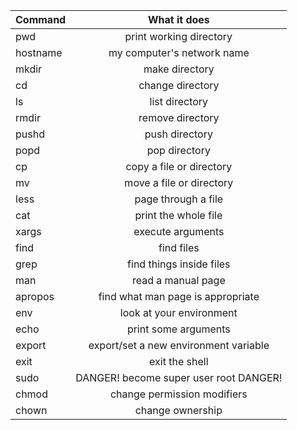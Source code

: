 | Command | What it does  |
| --------|:------------:|
| pwd |print working directory |
| hostname | my computer's network name |
| mkdir | make directory |
| cd | change directory |
| ls | list directory |
| rmdir | remove directory |
| pushd | push directory |
| popd | pop directory |
| cp | copy a file or directory |
| mv | move a file or directory |
| less | page through a file |
| cat | print the whole file |
| xargs | execute arguments |
| find | find files |
| grep | find things inside files |
| man | read a manual page |
| apropos | find what man page is appropriate |
| env | look at your environment |
| echo | print some arguments |
| export | export/set a new environment variable |
| exit | exit the shell |
| sudo | DANGER! become super user root DANGER! |
| chmod | change permission modifiers |
| chown | change ownership |

